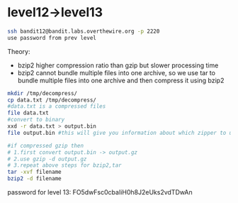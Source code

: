 # level12->level13

``` bash
ssh bandit12@bandit.labs.overthewire.org -p 2220
use password from prev level
```
Theory:
- bzip2 higher compression ratio than gzip but slower processing time 
- bzip2 cannot bundle multiple files into one archive, so we use tar to bundle multiple files into one archive and then compress it using bzip2



```bash
mkdir /tmp/decompress/
cp data.txt /tmp/decompress/
#data.txt is a compressed files
file data.txt 
#convert to binary 
xxd -r data.txt > output.bin
file output.bin #this will give you information about which zipper to use

#if compressed gzip then
# 1.first convert output.bin -> output.gz
# 2.use gzip -d output.gz 
# 3.repeat above steps for bzip2,tar
tar -xvf filename
bzip2 -d filename

```

password for level 13:
FO5dwFsc0cbaIiH0h8J2eUks2vdTDwAn
